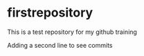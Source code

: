 # firstrepository
This is a test repository for my github training

Adding a second line to see commits